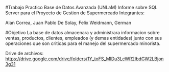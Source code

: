 #Trabajo Practico Base de Datos Avanzada (UNLaM)
Informe sobre SQL Server para el Proyecto de Gestion de Supermercado
Integrantes:

Alan
Correa, Juan Pablo
De Solay, Felix
Weidmann, German

#Objetivo
La base de datos almacenara y administrara informacion sobre ventas, productos, clientes, empleados (y demas entidades) junto con sus operaciones que son criticas para el manejo del supermercado minorista.

Drive de archivos: https://drive.google.com/drive/folders/1Y_toFS_MlDu3LcWR2IbdGW2LBjon3g31
